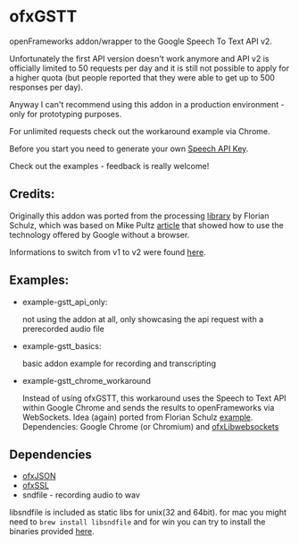ofxGSTT
================
openFrameworks addon/wrapper to the Google Speech To Text API v2. 

Unfortunately the first API version doesn't work anymore and API v2 is officially limited to 50 requests per day and it is still not possible to apply for a higher quota (but people reported that they were able to get up to 500 responses per day). 

Anyway I can't recommend using this addon in a production environment - only for prototyping purposes.

For unlimited requests check out the workaround example via Chrome.

Before you start you need to generate your own [Speech API Key](http://www.chromium.org/developers/how-tos/api-keys).

Check out the examples - feedback is really welcome!

Credits:
----------------
Originally this addon was ported from the processing [library](http://stt.getflourish.com/) by Florian Schulz, which was based on Mike Pultz [article](http://mikepultz.com/2011/03/accessing-google-speech-api-chrome-11/) that showed how to use the technology offered by Google without a browser.

Informations to switch from v1 to v2 were found [here](https://github.com/gillesdemey/google-speech-v2).

Examples:
----------------

* example-gstt_api_only: 
	
	not using the addon at all, only showcasing the api request with a prerecorded audio file

* example-gstt_basics:

	basic addon example for recording and transcripting

* example-gstt_chrome_workaround

	Instead of using ofxGSTT, this workaround uses the Speech to Text API within Google Chrome and sends the results to openFrameworks via WebSockets. Idea (again) ported from Florian Schulz [example](http://mikepultz.com/2011/03/accessing-google-speech-api-chrome-11/). Dependencies: Google Chrome (or Chromium) and [ofxLibwebsockets](http://github.com:labatrockwell/ofxLibwebsockets)

Dependencies
----------------
* [ofxJSON](https://github.com/jefftimesten/ofxJSON) 
* [ofxSSL](https://github.com/fx-lange/ofxSSL)
* sndfile - recording audio to wav

libsndfile is included as static libs for unix(32 and 64bit). for mac you might need to `brew install libsndfile` and for win you can try to install the binaries provided [here](http://www.mega-nerd.com/libsndfile/#Download).
